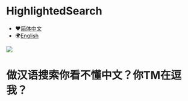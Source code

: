 # HighlightedSearch

* ♥️[简体中文](https://github.com/PengfeiWang666/HighlightedSearch/blob/master/README.md)  
* 🌍[English](https://github.com/PengfeiWang666/HighlightedSearch/blob/master/README-en.md)

![](https://github.com/PengfeiWang666/HighlightedSearch/blob/master/ReadMeImage/hehe.gif)
# 做汉语搜索你看不懂中文？你TM在逗我？
